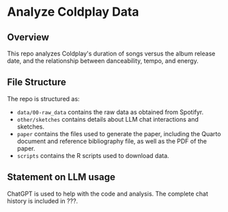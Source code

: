 # Analyze Coldplay Data

## Overview

This repo analyzes Coldplay's duration of songs versus the album release date, and the relationship between danceability, tempo, and energy.

## File Structure

The repo is structured as:

-   `data/00-raw_data` contains the raw data as obtained from Spotifyr.
-   `other/sketches` contains details about LLM chat interactions and sketches.
-   `paper` contains the files used to generate the paper, including the Quarto document and reference bibliography file, as well as the PDF of the paper. 
-   `scripts` contains the R scripts used to download data.


## Statement on LLM usage

ChatGPT is used to help with the code and analysis. The complete chat history is included in ???.
